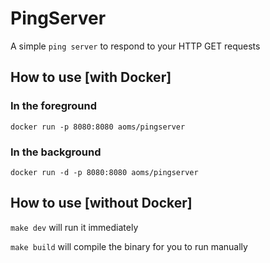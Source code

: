 # PingServer

A simple `ping server` to respond to your HTTP GET requests

## How to use [with Docker]

### In the foreground

`docker run -p 8080:8080 aoms/pingserver`

### In the background

`docker run -d -p 8080:8080 aoms/pingserver`

## How to use [without Docker]

`make dev` will run it immediately

`make build` will compile the binary for you to run manually
